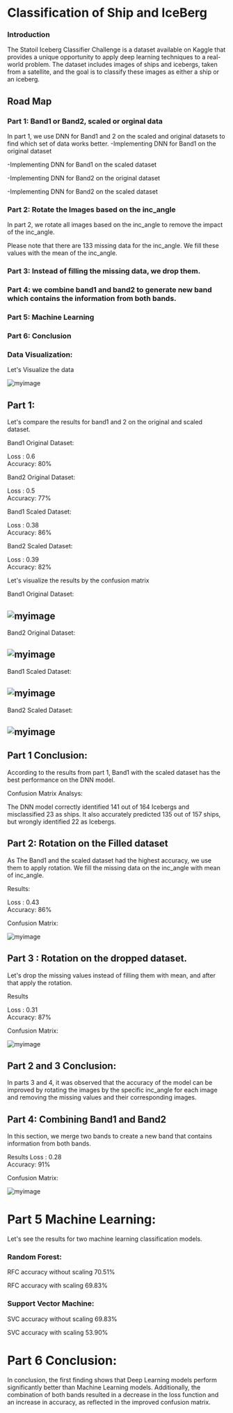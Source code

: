 # Classification of Ship and IceBerg
### Introduction
The Statoil Iceberg Classifier Challenge is a dataset available on Kaggle that provides a unique opportunity to apply deep learning techniques to a real-world problem. The dataset includes images of ships and icebergs, taken from a satellite, and the goal is to classify these images as either a ship or an iceberg.

## Road Map
### Part 1: Band1 or Band2, scaled or orginal data
In part 1, we use DNN for Band1 and 2 on the scaled and original datasets to find which set of data works better.
-Implementing DNN for Band1 on the original dataset

-Implementing DNN for Band1 on the scaled dataset

-Implementing DNN for Band2 on the original dataset

-Implementing DNN for Band2 on the scaled dataset

### Part 2: Rotate the Images based on the inc_angle
In part 2, we rotate all images based on the inc_angle to remove the impact of the inc_angle.

Please note that there are 133 missing data for the inc_angle. We fill these values with the mean of the inc_angle.

### Part 3: Instead of filling the missing data, we drop them.

### Part 4: we combine band1 and band2 to generate new band which contains the information from both bands.

### Part 5: Machine Learning

### Part 6: Conclusion

### Data Visualization: 
Let's Visualize the data

![myimage](data_vis.png)

## Part 1: 
Let's compare the results for band1 and 2 on the original and scaled dataset.

Band1 Original Dataset: 

Loss : 0.6           
Accuracy: 80%

Band2 Original Dataset: 

Loss : 0.5        
Accuracy: 77%

Band1 Scaled Dataset: 

Loss : 0.38         
Accuracy: 86%

Band2 Scaled Dataset: 

Loss : 0.39         
Accuracy: 82%

Let's visualize the results by the confusion matrix

Band1 Original Dataset: 

![myimage](band_1_org.png)
-------------------------------------------
Band2 Original Dataset: 

![myimage](band_2_org.png)
-------------------------------------------
Band1 Scaled Dataset: 

![myimage](band_1_scaled.png)
-------------------------------------------
Band2 Scaled Dataset: 

![myimage](band_2_scaled.png)
-------------------------------------------
## Part 1 Conclusion:
According to the results from part 1, Band1 with the scaled dataset has the best performance on the DNN model.

Confusion Matrix Analsys:

The DNN model correctly identified 141 out of 164 Icebergs and misclassified 23 as ships. It also accurately predicted 135 out of 157 ships, but wrongly identified 22 as Icebergs.

## Part 2: Rotation on the Filled dataset
As The Band1 and the scaled dataset had the highest accuracy, we use them to apply rotation. We fill the missing data on the inc_angle with mean of inc_angle.

Results: 

Loss : 0.43         
Accuracy: 86%

Confusion Matrix:

![myimage](rot_scaled_band1.png)

## Part 3 : Rotation on the dropped dataset.
Let's drop the missing values instead of filling them with mean, and after that apply the rotation.

Results

Loss : 0.31        
Accuracy: 87%

Confusion Matrix:

![myimage](band1_drop_rotate.png)

## Part 2 and 3 Conclusion:

In parts 3 and 4, it was observed that the accuracy of the model can be improved by rotating the images by the specific inc_angle for each image and removing the missing values and their corresponding images.

## Part 4: Combining Band1 and Band2

In this section, we merge two bands to create a new band that contains information from both bands.

Results
Loss : 0.28        
Accuracy: 91%

Confusion Matrix:

![myimage](band_combined.png)

# Part 5 Machine Learning: 

Let's see the results for two machine learning classification models.

### Random Forest:

RFC accuracy without scaling 70.51%

RFC accuracy with scaling 69.83%

### Support Vector Machine: 

SVC accuracy without scaling 69.83%

SVC accuracy with scaling 53.90%

# Part 6 Conclusion:

In conclusion, the first finding shows that Deep Learning models perform significantly better than Machine Learning models. Additionally, the combination of both bands resulted in a decrease in the loss function and an increase in accuracy, as reflected in the improved confusion matrix.

